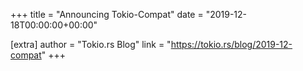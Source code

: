 +++
title = "Announcing Tokio-Compat"
date = "2019-12-18T00:00:00+00:00"

[extra]
author = "Tokio.rs Blog"
link = "https://tokio.rs/blog/2019-12-compat"
+++

